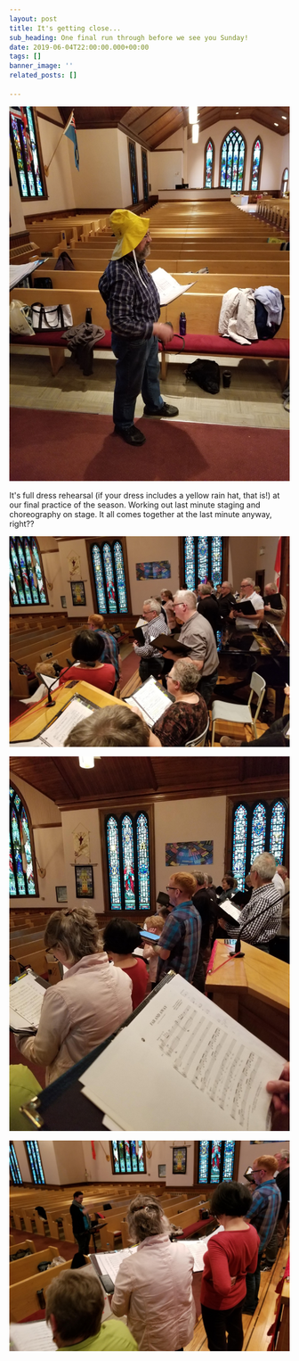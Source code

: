 ```yaml
---
layout: post
title: It's getting close...
sub_heading: One final run through before we see you Sunday!
date: 2019-06-04T22:00:00.000+00:00
tags: []
banner_image: ''
related_posts: []

---
```

![](/images/20190604_193607.jpg)

It's full dress rehearsal (if your dress includes a yellow rain hat, that is!) at our final practice of the season. Working out last minute staging and choreography on stage. It all comes together at the last minute anyway, right??

![](/images/20190604_193643.jpg)

![](/images/20190604_191811.jpg)

![](/images/20190604_200818.jpg)
